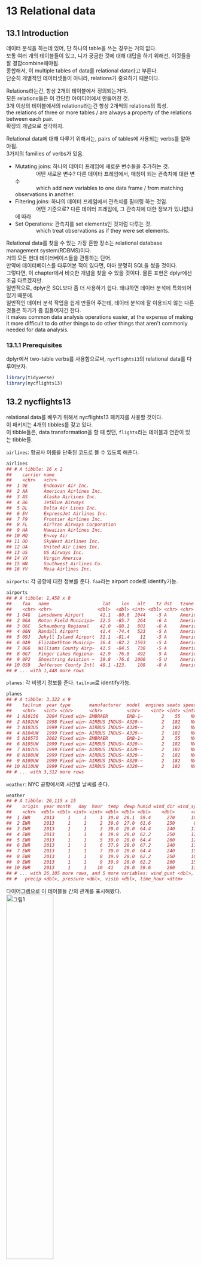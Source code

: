 13 Relational data
==================

13.1 Introduction
-----------------

데이터 분석을 하는데 있어, 단 하나의 table을 쓰는 경우는 거의 없다. <br /> 보통 여러 개의 테이블들이 있고, 니가 궁금한 것에 대해 대답을 하기 위해선, 이것들을 잘 결합combine해야됨. <br /> 종합해서, 이 multiple tables of data를 relational data라고 부른다. <br /> 단순히 개별적인 데이터셋들이 아니라, relations가 중요하기 때문이다.

Relations라는건, 항상 2개의 테이블에서 정의되는거다. <br /> 모든 relations들은 이 간단한 아이디어에서 만들어진 것. <br /> 3개 이상의 테이블에서의 relations라는건 항상 2개씩의 relations의 특성. <br /> the relations of three or more tables / are always a property of the relations between each pair. <br /> 확장의 개념으로 생각하자.

Relational data에 대해 다루기 위해서는, pairs of tables에 사용되는 verbs를 알아야됨. <br /> 3가지의 families of verbs가 있음.

-   Mutating joins: 하나의 데이터 프레임에 새로운 변수들을 추가하는 것. <br />     어떤 새로운 변수? 다른 데이터 프레임에서, 매칭이 되는 관측치에 대한 변수 <br />     which add new variables to one data frame / from matching observations in another. <br />
-   Filtering joins: 하나의 데이터 프레임에서 관측치를 필터링 하는 것임. <br />     어떤 기준으로? 다른 데이터 프레임에, 그 관측치에 대한 정보가 있냐없냐에 따라 <br />
-   Set Operations: 관측치를 set elements인 것처럼 다루는 것. <br />     which treat observations as if they were set elements.

Relational data를 찾을 수 있는 가장 흔한 장소는 relational database management system(RDBMS)이다. <br /> 거의 모든 현대 데이터베이스들을 관통하는 단어. <br /> 만약에 데이터베이스를 다루어본 적이 있다면, 아마 분명히 SQL을 썼을 것이다. <br /> 그렇다면, 이 chapter에서 비슷한 개념을 찾을 수 있을 것이다. 물론 표현은 dplyr에선 조금 다르겠지만. <br /> 일반적으로, dplyr은 SQL보다 좀 더 사용하기 쉽다. 왜냐하면 데이터 분석에 특화되어있기 때문에. <br /> 일반적인 데이터 분석 작업을 쉽게 만들어 주는데, 데이터 분석에 잘 이용되지 않는 다른 것들은 하기가 좀 힘들어지긴 한다. <br /> it makes common data analysis operations easier, at the expense of making it more difficult to do other things to do other things that aren't commonly needed for data analysis.

### 13.1.1 Prerequisites

dplyr에서 two-table verbs를 사용함으로써, `nycflights13`의 relational data를 다루어보자. <br />

``` r
library(tidyverse)
library(nycflights13)
```

13.2 nycflights13
-----------------

relational data를 배우기 위해서 nycflights13 패키지를 사용할 것이다. <br /> 이 패키지는 4개의 tibbles를 갖고 있다. <br /> 이 tibble들은, data transformation을 할 때 썼던, `flights`라는 테이블과 연관이 있는 tibble들.

`airlines`: 항공사 이름을 단축된 코드로 볼 수 있도록 해준다.

``` r
airlines
## # A tibble: 16 x 2
##    carrier name                       
##    <chr>   <chr>                      
##  1 9E      Endeavor Air Inc.          
##  2 AA      American Airlines Inc.     
##  3 AS      Alaska Airlines Inc.       
##  4 B6      JetBlue Airways            
##  5 DL      Delta Air Lines Inc.       
##  6 EV      ExpressJet Airlines Inc.   
##  7 F9      Frontier Airlines Inc.     
##  8 FL      AirTran Airways Corporation
##  9 HA      Hawaiian Airlines Inc.     
## 10 MQ      Envoy Air                  
## 11 OO      SkyWest Airlines Inc.      
## 12 UA      United Air Lines Inc.      
## 13 US      US Airways Inc.            
## 14 VX      Virgin America             
## 15 WN      Southwest Airlines Co.     
## 16 YV      Mesa Airlines Inc.
```

`airports`: 각 공항에 대한 정보를 준다. `faa`라는 airport code로 identify가능.

``` r
airports
## # A tibble: 1,458 x 8
##    faa   name                    lat    lon   alt    tz dst   tzone        
##    <chr> <chr>                 <dbl>  <dbl> <int> <dbl> <chr> <chr>        
##  1 04G   Lansdowne Airport      41.1  -80.6  1044    -5 A     America/New_~
##  2 06A   Moton Field Municipa~  32.5  -85.7   264    -6 A     America/Chic~
##  3 06C   Schaumburg Regional    42.0  -88.1   801    -6 A     America/Chic~
##  4 06N   Randall Airport        41.4  -74.4   523    -5 A     America/New_~
##  5 09J   Jekyll Island Airport  31.1  -81.4    11    -5 A     America/New_~
##  6 0A9   Elizabethton Municip~  36.4  -82.2  1593    -5 A     America/New_~
##  7 0G6   Williams County Airp~  41.5  -84.5   730    -5 A     America/New_~
##  8 0G7   Finger Lakes Regiona~  42.9  -76.8   492    -5 A     America/New_~
##  9 0P2   Shoestring Aviation ~  39.8  -76.6  1000    -5 U     America/New_~
## 10 0S9   Jefferson County Intl  48.1 -123.    108    -8 A     America/Los_~
## # ... with 1,448 more rows
```

`planes`: 각 비행기 정보를 준다. `tailnum`로 identify가능.

``` r
planes
## # A tibble: 3,322 x 9
##    tailnum  year type       manufacturer  model  engines seats speed engine
##    <chr>   <int> <chr>      <chr>         <chr>    <int> <int> <int> <chr> 
##  1 N10156   2004 Fixed win~ EMBRAER       EMB-1~       2    55    NA Turbo~
##  2 N102UW   1998 Fixed win~ AIRBUS INDUS~ A320-~       2   182    NA Turbo~
##  3 N103US   1999 Fixed win~ AIRBUS INDUS~ A320-~       2   182    NA Turbo~
##  4 N104UW   1999 Fixed win~ AIRBUS INDUS~ A320-~       2   182    NA Turbo~
##  5 N10575   2002 Fixed win~ EMBRAER       EMB-1~       2    55    NA Turbo~
##  6 N105UW   1999 Fixed win~ AIRBUS INDUS~ A320-~       2   182    NA Turbo~
##  7 N107US   1999 Fixed win~ AIRBUS INDUS~ A320-~       2   182    NA Turbo~
##  8 N108UW   1999 Fixed win~ AIRBUS INDUS~ A320-~       2   182    NA Turbo~
##  9 N109UW   1999 Fixed win~ AIRBUS INDUS~ A320-~       2   182    NA Turbo~
## 10 N110UW   1999 Fixed win~ AIRBUS INDUS~ A320-~       2   182    NA Turbo~
## # ... with 3,312 more rows
```

`weather`: NYC 공항에서의 시간별 날씨를 준다.

``` r
weather
## # A tibble: 26,115 x 15
##    origin  year month   day  hour  temp  dewp humid wind_dir wind_speed
##    <chr>  <dbl> <dbl> <int> <int> <dbl> <dbl> <dbl>    <dbl>      <dbl>
##  1 EWR     2013     1     1     1  39.0  26.1  59.4      270      10.4 
##  2 EWR     2013     1     1     2  39.0  27.0  61.6      250       8.06
##  3 EWR     2013     1     1     3  39.0  28.0  64.4      240      11.5 
##  4 EWR     2013     1     1     4  39.9  28.0  62.2      250      12.7 
##  5 EWR     2013     1     1     5  39.0  28.0  64.4      260      12.7 
##  6 EWR     2013     1     1     6  37.9  28.0  67.2      240      11.5 
##  7 EWR     2013     1     1     7  39.0  28.0  64.4      240      15.0 
##  8 EWR     2013     1     1     8  39.9  28.0  62.2      250      10.4 
##  9 EWR     2013     1     1     9  39.9  28.0  62.2      260      15.0 
## 10 EWR     2013     1     1    10  41    28.0  59.6      260      13.8 
## # ... with 26,105 more rows, and 5 more variables: wind_gust <dbl>,
## #   precip <dbl>, pressure <dbl>, visib <dbl>, time_hour <dttm>
```

다이어그램으로 이 테이블들 간의 관계를 표시해봤다. <img src="https://d33wubrfki0l68.cloudfront.net/245292d1ea724f6c3fd8a92063dcd7bfb9758d02/5751b/diagrams/relational-nycflights.png" alt="그림1" style="width:50.0%" />

다이어그램은 좀 복잡하긴한데, 필드에 나가서 보게 될 것에 비하면 간단한 편이다(...) <br /> 이러한 다이어그램을 이해하는 것의 key는, 각 relation은 한 쌍의 테이블만을 고려한다는 걸 기억하는 것. <br /> The key to understanding diagrams like this / is to remember / each relation always concerns a pair of tables. <br /> 다 이해할 필요 없이, 테이블 간의 (니가 관심있는)chain of relations만 이해해라.

이 nycflights13에 관해선, <br /> `flights`는 `planes`와 하나의 변수인, `tailnum`을 통해 연결된다. <br /> `flights`는 `airlines`와, `carrier` 변수를 통해 연결된다. <br /> `flights`는 `airports`와 두 가지 방법, `origin`과 `dest` 변수들을 통해 연결된다. <br /> `flights`는 `weather`와, `origin`(출발지)와 `year`와 `month`와 `day` 그리고 `hour`를 통해 연결된다.

13.3 Keys
---------

2개의 tables를 연결시켜주는 변수들을, **keys**라고 부른다. <br /> keys는 관측치를 unique하게 identify해주는 변수(혹은 변수들). <br /> 간단한 케이스에서는, 하나의 변수가 관측치를 identify하기에 충분하다. <br />     예를 들어, `planes`에서, 각 비행기는 `tailnum`으로 unique하게 identify된다. <br /> 다른 케이스에서는, 여러 개의 변수들이 필요할 수 있다. <br />     예를 들어, `weather` 자료에서, 관측치를 unique하게 identify하기 위해선, 다섯 개의 변수들이 필요하다. `year`, `month`, `day`, `hour` 그리고 `origin`.

2가지 타입의 key가 있다. <br />

-   **primary key**는 자기 자신의 테이블에서 관측치를 unique하게 identify해주는 것. <br /> 예를 들어, `planes` 테이블에서, `tailnum`은 각 plane을 unique하게 identify해주니깐 primary key다.

-   **foreign key**는 다른 테이블의 관측치를 unique하게 identify해주는 것. <br /> 예를 들어, `flights`에서 `tailnum`은, `planes`에서 관측치를 unique하게 identify해주니깐 foreign key다.

하나의 변수는, primary key와 foreign key 둘 다 될 수 있다. <br /> 예를 들어, `origin`은 `weather` 테이블의 primary key 중 일부지만, `airport` 테이블의 foreign key이기도 하다.

너의 테이블에서, primary keys를 identify하고 났으면, 진짜로 unique하게 각 관측치를 identify하는지 확인해보는건 좋은 습관이다. <br /> 하나의 방법은 primary key별로 `count()`를 해서, `n` 이 1보다 큰지를 확인해보는 것.

``` r
planes %>% 
  count(tailnum) %>% 
  filter(n > 1)
## # A tibble: 0 x 2
## # ... with 2 variables: tailnum <chr>, n <int>
```

``` r
weather %>% 
  count(year, month, day, hour, origin) %>% 
  filter(n > 1)
## # A tibble: 3 x 6
##    year month   day  hour origin     n
##   <dbl> <dbl> <int> <int> <chr>  <int>
## 1  2013    11     3     1 EWR        2
## 2  2013    11     3     1 JFK        2
## 3  2013    11     3     1 LGA        2
```

가끔, 명백한 primary key가 없는 테이블이 있을 수도 있다. <br /> 그 어떠한 변수 조합들도 관측치 하나만을 identify해주지 못하는 것임.

예를 들어, `flights` 테이블에서 primary key는 무엇일까? <br /> 특정한 날짜에다가 flight 혹은 tailnum를 추가하면 unique하게 identify해주지 않을까? 하지만 확인해보면 아니다.

``` r
flights %>% 
  count(year, month, day, flight) %>% 
  filter(n > 1)
## # A tibble: 29,768 x 5
##     year month   day flight     n
##    <int> <int> <int>  <int> <int>
##  1  2013     1     1      1     2
##  2  2013     1     1      3     2
##  3  2013     1     1      4     2
##  4  2013     1     1     11     3
##  5  2013     1     1     15     2
##  6  2013     1     1     21     2
##  7  2013     1     1     27     4
##  8  2013     1     1     31     2
##  9  2013     1     1     32     2
## 10  2013     1     1     35     2
## # ... with 29,758 more rows
```

``` r
flights %>% 
  count(year, month, day, tailnum) %>% 
  filter(n > 1)
## # A tibble: 64,928 x 5
##     year month   day tailnum     n
##    <int> <int> <int> <chr>   <int>
##  1  2013     1     1 N0EGMQ      2
##  2  2013     1     1 N11189      2
##  3  2013     1     1 N11536      2
##  4  2013     1     1 N11544      3
##  5  2013     1     1 N11551      2
##  6  2013     1     1 N12540      2
##  7  2013     1     1 N12567      2
##  8  2013     1     1 N13123      2
##  9  2013     1     1 N13538      3
## 10  2013     1     1 N13566      3
## # ... with 64,918 more rows
```

맨 처음 이 데이터를 다룰 때, 각 flight number는 하루에 한 번만 쓰일 거라고 순진하게 생각했다. <br /> 그럼 이제 특정한 비행specific flight에 대해 소통하기가 쉬웠을텐데, 불운하게도 안 그랬다.

이렇게, 테이블에 primary key가 없으면, `mutate()`나 `row_number()`을 통해서 하나 만들어주는게 유용하다. <br /> 이러고나면 어떤 필터링을 하고 난 후, original data로 다시 한번 체크할 때, 관측치를 매치하기 쉽게 해준다. <br /> 이런 key를 **surrogate key**라고 부른다.

primary key랑, 다른 테이블에서 상응하는 foreign key는 **relation**을 형성한다. <br /> A primary key and the corresponding foreign key in another table form a **relation**. <br /> Relations이란건 기본적으로 일대다one-to-many다. <br /> 예를 들어, 각 비행flight은 하나의 비행기를 가지고 있는데, 각 비행기는 여러 개의 비행flight을 가지고 있다. <br /> 다른 데이터에선 가끔씩 일대일one-to-one 관계를 볼 수 있다. <br /> 이건 일대다one-to-many의 특별한 케이스라고 볼 수 있다.

다대다many-to-many 관계를, 다대일many-to-one에다 일대다one-to-many를 합쳐서 만들수도 있다. <br /> 예를 들어, `airlines`와 `airports`간의 다대다many-to-many 관계를 볼 수 있다. <br /> 각 airline은 여러 개의 airports로 비행을 하고, 각 airport는 여러 개의 airlines를 호스트host하고.

### 13.3.1 Exercises

13.4 Mutating joins
-------------------

한 쌍의 테이블을 결합combining할 첫 번째 도구는 **mutating join**. <br /> mutating join은 두 개의 테이블들에서 변수를 결합할 수 있도록 도와준다. <br /> 먼저 keys를 통해서 관측치observation들을 매치하고, 하나의 테이블에서 다른 테이블로 변수를 통해 복사를 하는 것이다. <br /> 말로 하는게 더 어렵다. 예를 보면 간단하다.

`flights`데이터에 칼럼이 너무 많기 때문에, 몇 개의 칼럼만 따로 뽑은 `flights2`를 쓰겠다.

``` r
flights2 <- flights %>% 
  select(year:day, hour, origin, dest, tailnum, carrier)
flights2
## # A tibble: 336,776 x 8
##     year month   day  hour origin dest  tailnum carrier
##    <int> <int> <int> <dbl> <chr>  <chr> <chr>   <chr>  
##  1  2013     1     1     5 EWR    IAH   N14228  UA     
##  2  2013     1     1     5 LGA    IAH   N24211  UA     
##  3  2013     1     1     5 JFK    MIA   N619AA  AA     
##  4  2013     1     1     5 JFK    BQN   N804JB  B6     
##  5  2013     1     1     6 LGA    ATL   N668DN  DL     
##  6  2013     1     1     5 EWR    ORD   N39463  UA     
##  7  2013     1     1     6 EWR    FLL   N516JB  B6     
##  8  2013     1     1     6 LGA    IAD   N829AS  EV     
##  9  2013     1     1     6 JFK    MCO   N593JB  B6     
## 10  2013     1     1     6 LGA    ORD   N3ALAA  AA     
## # ... with 336,766 more rows
```

이 `flights2`의 데이터에다가, 항공사 풀네임이라는 새로운 칼럼을 추가하고 싶다고 치자. <br /> `left_join()`을 이용해서 `airlines`와 `flights2`를 결합할 수 있다.

``` r
flights2 %>% 
  select(-origin, -dest) %>% 
  left_join(airlines, by = "carrier")
## # A tibble: 336,776 x 7
##     year month   day  hour tailnum carrier name                    
##    <int> <int> <int> <dbl> <chr>   <chr>   <chr>                   
##  1  2013     1     1     5 N14228  UA      United Air Lines Inc.   
##  2  2013     1     1     5 N24211  UA      United Air Lines Inc.   
##  3  2013     1     1     5 N619AA  AA      American Airlines Inc.  
##  4  2013     1     1     5 N804JB  B6      JetBlue Airways         
##  5  2013     1     1     6 N668DN  DL      Delta Air Lines Inc.    
##  6  2013     1     1     5 N39463  UA      United Air Lines Inc.   
##  7  2013     1     1     6 N516JB  B6      JetBlue Airways         
##  8  2013     1     1     6 N829AS  EV      ExpressJet Airlines Inc.
##  9  2013     1     1     6 N593JB  B6      JetBlue Airways         
## 10  2013     1     1     6 N3ALAA  AA      American Airlines Inc.  
## # ... with 336,766 more rows
```

`airlines`랑 겹치는 key인 `carrier`로 결합한걸 볼 수 있음.

`name`이라는 변수가 `flights2`에 추가된 걸 볼 수 있다. <br /> 그래서 이런 타입의 join을 mutating join이라고 부른다. <br /> 이 케이스는, R의 base subsetting을 이용해서도 똑같이 할 수 있긴하다.

``` r
flights2 %>% 
  select(-origin, -dest) %>% 
  mutate(name = airlines$name[match(carrier, airlines$carrier)])
## # A tibble: 336,776 x 7
##     year month   day  hour tailnum carrier name                    
##    <int> <int> <int> <dbl> <chr>   <chr>   <chr>                   
##  1  2013     1     1     5 N14228  UA      United Air Lines Inc.   
##  2  2013     1     1     5 N24211  UA      United Air Lines Inc.   
##  3  2013     1     1     5 N619AA  AA      American Airlines Inc.  
##  4  2013     1     1     5 N804JB  B6      JetBlue Airways         
##  5  2013     1     1     6 N668DN  DL      Delta Air Lines Inc.    
##  6  2013     1     1     5 N39463  UA      United Air Lines Inc.   
##  7  2013     1     1     6 N516JB  B6      JetBlue Airways         
##  8  2013     1     1     6 N829AS  EV      ExpressJet Airlines Inc.
##  9  2013     1     1     6 N593JB  B6      JetBlue Airways         
## 10  2013     1     1     6 N3ALAA  AA      American Airlines Inc.  
## # ... with 336,766 more rows
```

하지만 이렇게 하면, 여러 개 변수들로 매치를 시켜야할 때는, 일반화하기가 힘들다. <br /> 그리고 전반적인 의도를 이해하기 위해선 잘 읽어봐야한다. <br /> 그러니깐 그냥 dplyr를 쓰자.

이 다음의 section들은, mutating join이 어떻게 작동하는지 디테일하게 설명해준다. <br /> joins의 시각적 표현을 통해서 하나씩 배워보자. 4개의 mutating join들. <br /> the inner join 그리고 3개의 outer joins. <br /> 리얼 데이터들로 작업할 때는, keys가 항상 unique한 관측치를 identify하는 건 아니기 때문에, 만약에 unique match가 없을 때는 어떻게 해야할지에 대해서도 다룬다. <br /> 마지막으로, 주어진 join에 대해, dplyr에게 어떤 변수가 key인지 전달하는 방법에 대해 배울 것.

### 13.4.1 Understanding joins

joins가 어떻게 작동하는지 배우는데 도움을 주기위해, 다음과 같은 시각적 representation을 주겠다. ![그림2](https://d33wubrfki0l68.cloudfront.net/108c0749d084c03103f8e1e8276c20e06357b124/5f113/diagrams/join-setup.png)

``` r
x <- tribble(
  ~key, ~val_x,
  1, "x1",
  2, "x2",
  3, "x3"
)

y <- tribble(
  ~key, ~val_y,
  1, "y1",
  2, "y2",
  4, "y3"
)
```

색이 있는 칼럼이 "key" 변수를 represent한다. <br /> 이 값으로 테이블 간에 행을 매치시키는 것임. used to match the rows between the tables. <br /> 회색 칼럼은 "key"값 옆에 따라나오는 "value" 칼럼이다. <br /> 이 예제에서는 하나만의 key 변수가 나오지만, 여러 개의 key 값들과 여러 개의 값들에 대해서도 일반화 가능하다.

join이라는 건 `x`의 각 행을, `y`의 몇 개의 행이 되든 상관없이 연결을 하는 것이다. <br /> 아래의 다이어그램은 가능한 매치를, 선들의 교차intersection으로 보였다. ![그림3](https://d33wubrfki0l68.cloudfront.net/820b012580731f2134f90ee9c6388994c2343683/27703/diagrams/join-setup2.png)

(`x`의 key 칼럼이랑 value 칼럼이랑 자리가 바뀐 걸 볼 수 있는데, 그냥 joins 매치는 key에 기반하고 있다는 걸 강조하기 위해서다. 별 거 아니다.)

실제로 join이 되는 것은, 점으로 표시된다. <br /> 점의 개수 = 매치의 개수 = output의 행 개수

### 13.4.2 Inner join

가장 단순한 타입의 join은 **inner join**이다. <br /> key값이 같은 관측치들을 매치시키는 것. <br /> An inner join / matches pairs of observations / whenever their keys are equal. <img src="https://d33wubrfki0l68.cloudfront.net/3abea0b730526c3f053a3838953c35a0ccbe8980/7f29b/diagrams/join-inner.png" alt="그림4" style="width:50.0%" />

(정확하게 말하자면, keys가 equality 연산자operator를 사용해 매치하기 때문에, **inner equijoin**이라고 부른다. 그런데 대부분의 join이 equijoin이라 그냥 간단하게 inner join이라고 부름)

inner join의 output은, 새로운 데이터 프레임. <br /> key값, x값, y값이 칼럼으로 있는. <br /> 어떤 변수가 key인지는, `by`를 사용해서 dplyr에 알려줄 수 있다.

``` r
x %>% 
  inner_join(y, by = "key")
## # A tibble: 2 x 3
##     key val_x val_y
##   <dbl> <chr> <chr>
## 1     1 x1    y1   
## 2     2 x2    y2
```

inner join의 가장 중요한 특징으로는, 매치되지 않은 행들은 결과에 포함되지 않는다는 것이다. <br /> 이 말인즉슨, 관측치를 잃기가 너무 쉬워서, inner join은 data analysis에 일반적으로 적합하지 않다.

### 13.4.3 Outer joins

inner join은, 두 테이블 모두에 등장하는 관측치만을 keep했다. <br /> **outer join**은 둘 중 하나의 테이블에만 존재해도, 관측치를 keep한다. <br /> 3가지 타입의 outer joins가 있다.

-   **left join**은, `x`에 있는 관측치들을 모두 keep. <br />
-   **right join**은, `y`에 있는 관측치들을 모두 keep. <br />
-   **full join**은, `x`와 `y`에 있는 모든 관측치들을 keep.

이 join들은, 각 테이블에 "가상의" 관측치들을 추가함으로써 작동하는 것. <br /> key값에 맞는 관측치가 없다면, `NA`로 채워서 만든다. 무슨 말인지 그림을 보면 쉽다. <img src="https://d33wubrfki0l68.cloudfront.net/9c12ca9e12ed26a7c5d2aa08e36d2ac4fb593f1e/79980/diagrams/join-outer.png" alt="그림5" style="width:50.0%" />

가장 흔하게 이용되는 join은, left join이다. <br /> 기존의 테이블에다가, 추가적인 데이터를 추가하고자 할 때 쓰는 것이다. <br /> 매치가 없더라도, 기존의 관측치들은 그대로 유지한다. <br /> left join이 디폴트가 되야 한다. 다른 걸 써야하는게 아니라면 이걸 써라.

벤 다이어그램을 통해서도 이 join들을 표현할 수 있는데, <br /> ![그림6](https://d33wubrfki0l68.cloudfront.net/aeab386461820b029b7e7606ccff1286f623bae1/ef0d4/diagrams/join-venn.png)

그런데 훌륭한 표현representation은 아니다. <br /> 어떤 테이블의 관측치들을 유지시켜주는지는 기억을 되살려줄수는 있어도, 큰 한계가 있다. <br /> 왜냐하면 벤 다이어그램은 keys가 관측치를 unique하게 identify하지 못할 때, 어떤 일이 일어나는지 보여주지 못하기 때문. <br /> 앞으로 살펴볼 그림들은, 그런 경우에 있어서 어떻게 하는지 표현해줌.

### 13.4.4 Duplicate Keys

이 때까지 모든 다이어그램들은, keys가 unique하다고 가정했다. 하지만 항상 그런 것은 아니다. <br /> 이 섹션에서는, keys가 unique하지 않을 때는 어떻게 하는지에 대해 설명한다. <br /> 2가지의 가능성이 있다.

1.  하나의 테이블만 중복된 keys를 가지고 있을 때 <br /> 이게 전형적인 일대다one-to-many 관계다.

``` r
x <- tribble(
  ~key, ~val_x,
     1, "x1",
     2, "x2",
     2, "x3",
     1, "x4"
)
y <- tribble(
  ~key, ~val_y,
     1, "y1",
     2, "y2"
)
```

``` r
left_join(x, y, by = "key")
## # A tibble: 4 x 3
##     key val_x val_y
##   <dbl> <chr> <chr>
## 1     1 x1    y1   
## 2     2 x2    y2   
## 3     2 x3    y2   
## 4     1 x4    y1
```

![그림7](https://d33wubrfki0l68.cloudfront.net/6faac3e996263827cb57fc5803df6192541a9a4b/c7d74/diagrams/join-one-to-many.png)

이 다이어그램을 보면, y에서는 primary key인게, x에서는 foreign key라는 걸 볼 수 있다.

1.  두 테이블 모두 중복된 keys를 가지고 있을 때 <br /> 이건 보통 에러다. <br /> 왜냐하면 key값이 어떠한 테이블에서도 관측치를 unique하게 identify하지 못하고 있으니깐. <br /> 그래서 이 중복된 key들을 가지고 join을 했을 때에는, 모든 가능한 combinations들을 갖게 된다. <br /> 이걸 Cartesian product라고 부른다.

``` r
x <- tribble(
  ~key, ~val_x,
     1, "x1",
     2, "x2",
     2, "x3",
     3, "x4"
)
y <- tribble(
  ~key, ~val_y,
     1, "y1",
     2, "y2",
     2, "y3",
     3, "y4"
)
```

``` r
left_join(x, y, by = "key")
## # A tibble: 6 x 3
##     key val_x val_y
##   <dbl> <chr> <chr>
## 1     1 x1    y1   
## 2     2 x2    y2   
## 3     2 x2    y3   
## 4     2 x3    y2   
## 5     2 x3    y3   
## 6     3 x4    y4
```

![그림8](https://d33wubrfki0l68.cloudfront.net/d37530bbf7749f48c02684013ae72b2996b07e25/37510/diagrams/join-many-to-many.png)

### 13.4.5 Defining the key columns

이 때까지, 한 쌍의 테이블들은 하나의 변수로 join이 되었다. <br /> 그리고 두 테이블 다 그 변수를 같은 name으로 갖고 있었다. <br /> 이걸 그냥 `by = "key"`라는 constraint로 encode했었고. <br /> 하지만 `by`에 다른 값들을 넣어서 두 테이블을 연결하는 걸 해보자.

-   디폴트는, `by = NULL`이다. 양 쪽에 나오는 모든 변수들을 다 씀. <br /> 그래서 **natural** join이라고 부른다. <br /> 예를 들어서, `flights2`와 `weather` 두 테이블에는 5개의 공통 변수들이 존재한다. <br /> `year`, `month`, `day`, `hour`, `origin`

``` r
flights2 %>% 
  left_join(weather)
## Joining, by = c("year", "month", "day", "hour", "origin")
## # A tibble: 336,776 x 18
##     year month   day  hour origin dest  tailnum carrier  temp  dewp humid
##    <dbl> <dbl> <int> <dbl> <chr>  <chr> <chr>   <chr>   <dbl> <dbl> <dbl>
##  1  2013     1     1     5 EWR    IAH   N14228  UA       39.0  28.0  64.4
##  2  2013     1     1     5 LGA    IAH   N24211  UA       39.9  25.0  54.8
##  3  2013     1     1     5 JFK    MIA   N619AA  AA       39.0  27.0  61.6
##  4  2013     1     1     5 JFK    BQN   N804JB  B6       39.0  27.0  61.6
##  5  2013     1     1     6 LGA    ATL   N668DN  DL       39.9  25.0  54.8
##  6  2013     1     1     5 EWR    ORD   N39463  UA       39.0  28.0  64.4
##  7  2013     1     1     6 EWR    FLL   N516JB  B6       37.9  28.0  67.2
##  8  2013     1     1     6 LGA    IAD   N829AS  EV       39.9  25.0  54.8
##  9  2013     1     1     6 JFK    MCO   N593JB  B6       37.9  27.0  64.3
## 10  2013     1     1     6 LGA    ORD   N3ALAA  AA       39.9  25.0  54.8
## # ... with 336,766 more rows, and 7 more variables: wind_dir <dbl>,
## #   wind_speed <dbl>, wind_gust <dbl>, precip <dbl>, pressure <dbl>,
## #   visib <dbl>, time_hour <dttm>
```

-   `by`에 캐릭터 벡터를 넣을 수도 있다. `by = "x"`이렇게. <br /> nautral join과 비슷하다고 생각할 수 있지만, 이건 공통 변수의 일부만을 사용하는 것이다. <br /> 예를 들어, `flights`와 `planes`는, `year`와 `tailnum`이라는 공통 변수를 갖고 있다. <br /> 그런데, `planes`에서 `year`은 비행기제조년도이고, `flights`에서 `year`은 운항년도이다.

그래서 `tailnum`이라는 변수만 쓰고싶다. <br /> 그럼,

``` r
flights2 %>% 
  left_join(planes, by = "tailnum")
## # A tibble: 336,776 x 16
##    year.x month   day  hour origin dest  tailnum carrier year.y type 
##     <int> <int> <int> <dbl> <chr>  <chr> <chr>   <chr>    <int> <chr>
##  1   2013     1     1     5 EWR    IAH   N14228  UA        1999 Fixe~
##  2   2013     1     1     5 LGA    IAH   N24211  UA        1998 Fixe~
##  3   2013     1     1     5 JFK    MIA   N619AA  AA        1990 Fixe~
##  4   2013     1     1     5 JFK    BQN   N804JB  B6        2012 Fixe~
##  5   2013     1     1     6 LGA    ATL   N668DN  DL        1991 Fixe~
##  6   2013     1     1     5 EWR    ORD   N39463  UA        2012 Fixe~
##  7   2013     1     1     6 EWR    FLL   N516JB  B6        2000 Fixe~
##  8   2013     1     1     6 LGA    IAD   N829AS  EV        1998 Fixe~
##  9   2013     1     1     6 JFK    MCO   N593JB  B6        2004 Fixe~
## 10   2013     1     1     6 LGA    ORD   N3ALAA  AA          NA <NA> 
## # ... with 336,766 more rows, and 6 more variables: manufacturer <chr>,
## #   model <chr>, engines <int>, seats <int>, speed <int>, engine <chr>
```

`year` 변수에 접미사suffix가 붙은 걸 인지하자.

-   `by`에 named vector를 넣어주는 거다. `by = c("a" = "b")` <br /> 이러면 `x` 테이블의 `a` 변수를 `y` 테이블의 `b` 변수랑 매치시켜준다. <br /> 그리고 변수 이름은 `x` 테이블의 `a`를 쓰고. 예를 들어보자.

`flights2` 자료에는 `origin`과 `dest`가 있다. <br /> 여기에다가 `airports`의 `faa`라는 변수에 맞춰서 자료를 덧붙이고 싶다고 치자.

``` r
flights2 %>% 
  left_join(airports, c("dest" = "faa"))
## # A tibble: 336,776 x 15
##     year month   day  hour origin dest  tailnum carrier name    lat   lon
##    <int> <int> <int> <dbl> <chr>  <chr> <chr>   <chr>   <chr> <dbl> <dbl>
##  1  2013     1     1     5 EWR    IAH   N14228  UA      Geor~  30.0 -95.3
##  2  2013     1     1     5 LGA    IAH   N24211  UA      Geor~  30.0 -95.3
##  3  2013     1     1     5 JFK    MIA   N619AA  AA      Miam~  25.8 -80.3
##  4  2013     1     1     5 JFK    BQN   N804JB  B6      <NA>   NA    NA  
##  5  2013     1     1     6 LGA    ATL   N668DN  DL      Hart~  33.6 -84.4
##  6  2013     1     1     5 EWR    ORD   N39463  UA      Chic~  42.0 -87.9
##  7  2013     1     1     6 EWR    FLL   N516JB  B6      Fort~  26.1 -80.2
##  8  2013     1     1     6 LGA    IAD   N829AS  EV      Wash~  38.9 -77.5
##  9  2013     1     1     6 JFK    MCO   N593JB  B6      Orla~  28.4 -81.3
## 10  2013     1     1     6 LGA    ORD   N3ALAA  AA      Chic~  42.0 -87.9
## # ... with 336,766 more rows, and 4 more variables: alt <int>, tz <dbl>,
## #   dst <chr>, tzone <chr>
```

``` r
flights2 %>% 
  left_join(airports, c("origin" = "faa"))
## # A tibble: 336,776 x 15
##     year month   day  hour origin dest  tailnum carrier name    lat   lon
##    <int> <int> <int> <dbl> <chr>  <chr> <chr>   <chr>   <chr> <dbl> <dbl>
##  1  2013     1     1     5 EWR    IAH   N14228  UA      Newa~  40.7 -74.2
##  2  2013     1     1     5 LGA    IAH   N24211  UA      La G~  40.8 -73.9
##  3  2013     1     1     5 JFK    MIA   N619AA  AA      John~  40.6 -73.8
##  4  2013     1     1     5 JFK    BQN   N804JB  B6      John~  40.6 -73.8
##  5  2013     1     1     6 LGA    ATL   N668DN  DL      La G~  40.8 -73.9
##  6  2013     1     1     5 EWR    ORD   N39463  UA      Newa~  40.7 -74.2
##  7  2013     1     1     6 EWR    FLL   N516JB  B6      Newa~  40.7 -74.2
##  8  2013     1     1     6 LGA    IAD   N829AS  EV      La G~  40.8 -73.9
##  9  2013     1     1     6 JFK    MCO   N593JB  B6      John~  40.6 -73.8
## 10  2013     1     1     6 LGA    ORD   N3ALAA  AA      La G~  40.8 -73.9
## # ... with 336,766 more rows, and 4 more variables: alt <int>, tz <dbl>,
## #   dst <chr>, tzone <chr>
```

### 13.4.6 Exercises

### 13.4.7 Other implementations

`base::merge()`를 통해서 4가지의 mutating joins를 다 할 수 있다. <br />

|        dplyr       |              `base::merge()`              |
|:------------------:|:-----------------------------------------:|
| `inner_join(x, y)` |               `merge(x, y)`               |
|  `left_join(x, y)` |        `merge(x, y, all.x = TRUE)`        |
| `right_join(x, y)` |        `merge(x, y, all.y = TRUE)`        |
|  `full_join(x, y)` | `merge(x, y, all.x = TRUE, all.y = TRUE)` |

근데 dplyr의 verbs가 더 깔끔하게 코드 의도를 전달한다.

SQL이 dplyr 고안convention의 영감이었기 때문에, 그대로 해석하면 된다. <br />

|             dplyr            |                    SQL                   |
|:----------------------------:|:----------------------------------------:|
| `inner_join(x, y, by = "z")` | `SELECT * FROM x INNER JOIN y USING (z)` |
|  `left_join(x, y, by = "z")` |  `SELECT * FROM x LEFT JOIN y USING (z)` |
| `right_join(x, y, by = "z")` | `SELECT * FROM x RIGHT JOIN y USING (z)` |
|  `full_join(x, y, by = "z")` |  `SELECT * FROM x FULL JOIN y USING (z)` |

여기 SQL에서 "INNER"이랑 "OUTER"은 생략할 수 있다.

테이블 간의 다른 변수들을 joining하는데 있어, dplyr이랑 SQL은 조금 다른 문법syntax을 쓴다. <br /> `inner_join(x, y, by = c("a" = "b"))`를 SQL로 써보면, `SELECT * FROM x INNER JOIN y ON x.a = y.b`이다. <br /> 이렇게 문법을 보면 알 수 있듯, SQL은 non-equijoins라고 불리는, dplyr보다 더 넓은 범위의 join types를 지원한다.

13.5 Filtering joins
--------------------

filtering joins는, mutating joins와 마찬가지 방법으로 관측치obs를 match한다. <br /> 그런데 차이점이 있다면, 이제는 관측치에 영향을 주는 것. 변수가 아니라. <br /> affect the observations, not the variables. <br /> 2가지 타입들이 있다.

-   `semi_join()`은 `y`와 매치가 되는 모든 `x`들을 keep함.

-   `anti_join()`은 `y`와 매치가 되는 모든 `x`들을 drop함.

semi\_join은, 필터링한 summary tables를 원래의 테이블에 매칭할 때 매우 유용하다. <br /> Semi\_joins are useful for matching filtered summary tables back to the original rows. <br /> 또 말이 어렵다. 예를 보면 그냥 쉽게 이해된다. <br /> `flights`에서 10개의 가장 유명한 목적지들을 찾았다고 치자.

``` r
top_dest <- flights %>% 
  count(dest, sort = TRUE) %>% 
  head(10)
top_dest
## # A tibble: 10 x 2
##    dest      n
##    <chr> <int>
##  1 ORD   17283
##  2 ATL   17215
##  3 LAX   16174
##  4 BOS   15508
##  5 MCO   14082
##  6 CLT   14064
##  7 SFO   13331
##  8 FLL   12055
##  9 MIA   11728
## 10 DCA    9705
```

그리고 이 목적지들에 갔던 flights들을 다 찾고 싶다고 치자. <br /> 그럼 다음과 같이 필터를 만들어볼 수 있다.

``` r
flights %>% 
  filter(dest %in% top_dest$dest)
## # A tibble: 141,145 x 19
##     year month   day dep_time sched_dep_time dep_delay arr_time
##    <int> <int> <int>    <int>          <int>     <dbl>    <int>
##  1  2013     1     1      542            540         2      923
##  2  2013     1     1      554            600        -6      812
##  3  2013     1     1      554            558        -4      740
##  4  2013     1     1      555            600        -5      913
##  5  2013     1     1      557            600        -3      838
##  6  2013     1     1      558            600        -2      753
##  7  2013     1     1      558            600        -2      924
##  8  2013     1     1      558            600        -2      923
##  9  2013     1     1      559            559         0      702
## 10  2013     1     1      600            600         0      851
## # ... with 141,135 more rows, and 12 more variables: sched_arr_time <int>,
## #   arr_delay <dbl>, carrier <chr>, flight <int>, tailnum <chr>,
## #   origin <chr>, dest <chr>, air_time <dbl>, distance <dbl>, hour <dbl>,
## #   minute <dbl>, time_hour <dttm>
```

하지만, 변수가 많아지면 이러한 접근법을 사용할 수가 없다. <br /> 예를 들어, 평균 딜레이가 많았던 10일을 찾았다치자. <br /> 그럼 이 자료로 `flights`에 어떻게 필터문filter statement를 작성할건지? <br /> `year`, `month`, `day`를 다 이용해서 어떻게?

이럴 땐 그냥 대신에 `semi_join()`을 사용하면 된다. <br /> mutating join과 같이 2개의 테이블을 연결하지만, 새로운 칼럼을 추가하는게 아니고, <br /> `y`와 매치가 되는 `x`만 keep한다.

``` r
flights %>% 
  semi_join(top_dest)
## Joining, by = "dest"
## # A tibble: 141,145 x 19
##     year month   day dep_time sched_dep_time dep_delay arr_time
##    <int> <int> <int>    <int>          <int>     <dbl>    <int>
##  1  2013     1     1      542            540         2      923
##  2  2013     1     1      554            600        -6      812
##  3  2013     1     1      554            558        -4      740
##  4  2013     1     1      555            600        -5      913
##  5  2013     1     1      557            600        -3      838
##  6  2013     1     1      558            600        -2      753
##  7  2013     1     1      558            600        -2      924
##  8  2013     1     1      558            600        -2      923
##  9  2013     1     1      559            559         0      702
## 10  2013     1     1      600            600         0      851
## # ... with 141,135 more rows, and 12 more variables: sched_arr_time <int>,
## #   arr_delay <dbl>, carrier <chr>, flight <int>, tailnum <chr>,
## #   origin <chr>, dest <chr>, air_time <dbl>, distance <dbl>, hour <dbl>,
## #   minute <dbl>, time_hour <dttm>
```

그림으로 표현해보면, semi-join은 다음과 같이 생겼다. <img src="https://d33wubrfki0l68.cloudfront.net/028065a7f353a932d70d2dfc82bc5c5966f768ad/85a30/diagrams/join-semi.png" alt="그림9" style="width:50.0%" />

매치가 존재하는 것만이 중요하다. 어떤 관측치obs가 매치되었는지는 중요치 않다. <br /> 그래서, mutating joins와는 다르게, filtering join은 절대 rows를 중복하지 않는다. <img src="https://d33wubrfki0l68.cloudfront.net/e1d0283160251afaeca35cba216736eb995fee00/1b3cd/diagrams/join-semi-many.png" alt="그림10" style="width:50.0%" />

semi-join의 반대는 anti-join이다. anti-join은 매치가 **없는** rows만을 남긴다. <img src="https://d33wubrfki0l68.cloudfront.net/f29a85efd53a079cc84c14ba4ba6894e238c3759/c1408/diagrams/join-anti.png" alt="그림11" style="width:50.0%" />

anti-join은 join mismatch를 진단하는데 유용하다. <br /> 예를 들어서, `flights`와 `planes`를 연결하는데 있어, `planes`에는 없는 비행기로 운항이 된 적이 있는지를 알아보고 싶다치자.

``` r
flights %>% 
  anti_join(planes, by = "tailnum") %>% 
  count(tailnum, sort = TRUE)
## # A tibble: 722 x 2
##    tailnum     n
##    <chr>   <int>
##  1 <NA>     2512
##  2 N725MQ    575
##  3 N722MQ    513
##  4 N723MQ    507
##  5 N713MQ    483
##  6 N735MQ    396
##  7 N0EGMQ    371
##  8 N534MQ    364
##  9 N542MQ    363
## 10 N531MQ    349
## # ... with 712 more rows
```

꽤나 많네 생각보다. 너무 많아서 그걸 `tailnum`별로 내림차순 정렬까지 해봤다.

이 `anti_join()`은 상당히 유용한게, cross validation을 할 때, 데이터의 80%는 train으로 쓰고, 나머지 20%는 test로 쓸 때가 있다. 이걸 되게 쉽게 해준다.

``` r
set.seed(1234)
train <- data %>% 
  sample_frac(0.8) # 80%를 train으로
test <- data %>% 
  anti_join(train) # 나머지 20%를 test로
```

### 13.5.1 Exercises

13.6 Join problems
------------------

이 chapter에서 다루는 데이터는, clean up이 다 되어있는 데이터라서 별 문제가 없다. <br /> 너의 데이터는 그렇지 않을 것이기에, 너가 join을 스무스하게 하기 위해 필요한 것들을 알려주겠다. <br />

1.  각 테이블에서 primary key를 identifying하는 것으로 시작을 해라. <br /> 이건 데이터에 대한 이해가 필요하다. <br /> 이것저것해보면서 끼워맞추지말고, 어떤 의미를 갖는지 이해하면서 찾아라. <br /> 그딴 식으로 찾으면 찾아도 별로 의미가 없을 것이다. <br /> 예를 들어, `airports`에서 `alt`, `lon` 가지고 unique하게 identify할 수 있지만, 좋은게 아니다.

``` r
airports %>% 
  count(alt, lon) %>% 
  filter(n > 1)
## # A tibble: 0 x 3
## # ... with 3 variables: alt <int>, lon <dbl>, n <int>
```

1.  primary key의 어떠한 변수도 missing이 아니라는 걸 체크해라. <br /> 만약에 missing이 있다면, 이건 관측치를 identify할 수 없는거다.

2.  한 테이블에서 primary key인게 다른 테이블에서 foreign key와 match된다는 걸 확인해라. <br /> `anti_join()`을 이용해서 하는게 제일 좋은 방법이다. <br /> 무슨 소리인지 잘 이해가 안 되어서 없는 예를 만들어보겠다. <br /> 위에서 봤듯이, `flights`에 나와 있는 비행기가, `planes`에 다 있는 건 아니다. <br /> 그러니깐, `planes`에 없는 비행기로도 운항이 이루어진 적이 있다. <br /> 배운 용어로 해보면, `flights`의 `tailnum`은, `planes`의 primary key가 되는 foreign key다. <br /> 이걸 확인해볼 때 `anti_join()`을 쓸 수 있다는 것이다.

``` r
planes %>% 
  anti_join(flights, by = "tailnum")
## # A tibble: 0 x 9
## # ... with 9 variables: tailnum <chr>, year <int>, type <chr>,
## #   manufacturer <chr>, model <chr>, engines <int>, seats <int>,
## #   speed <int>, engine <chr>
```

이러면 아무것도 안 나오므로, <br />     `flights`의 `tailnum`은, `planes`의 primary key가 되는 foreign key라는 것을 확인할 수 있다.

또한, join 전후의 rows를 체크하는 것으로는, join이 잘 되었는지 아닌지를 판단할 수 없다. <br /> 왜냐하면 양 테이블에 중복된 keys가 있을 때 inner join을 했다가, <br /> drop된 rows가 duplicated rows랑 기가 막히게 일치해버릴 수가 있기 때문.

13.7 Set operations
-------------------

mutating joins, filtering joins에 대해 배웠고, 마지막으로 배워야할 verb는, set operations다. <br /> 이건 쉽다.

자주 이용하지는 않지만, single complex filter를 simpler pieces로 쪼갤 때 유용. <br /> 관측치의 모든 값들을 다 비교한다. <br /> `x`랑 `y`가 같은 변수를 가져야하며, 관측치를 set과 같이 다룬다. <br />

1.  `intersect(x, y)` : `x`와 `y` 둘 다에서 나타나는 관측지만을 반환
2.  `union(x, y)` : `x`와 `y` 둘 중 하나에서만 나타나도 모든 관측지를 반환
3.  `setdiff(x, y)` : `x`에는 있지만 `y`에는 없는 관측지를 반환

그럼 다음과 같은 간단한 데이터에 대해서,

``` r
df1 <- tribble(
  ~x, ~y,
  1, 1,
  2, 1,
)

df2 <- tribble(
  ~x, ~y,
  1, 1,
  1, 2
)
```

총 4가지를 해볼 수 있겠다.

``` r
intersect(df1, df2)
## # A tibble: 1 x 2
##       x     y
##   <dbl> <dbl>
## 1     1     1
union(df1, df2)
## # A tibble: 3 x 2
##       x     y
##   <dbl> <dbl>
## 1     1     2
## 2     2     1
## 3     1     1
setdiff(df1, df2) # df1에는 있지만 df2에는 없는 것
## # A tibble: 1 x 2
##       x     y
##   <dbl> <dbl>
## 1     2     1
setdiff(df2, df1) # df2에는 있지만 df1에는 없는 것
## # A tibble: 1 x 2
##       x     y
##   <dbl> <dbl>
## 1     1     2
```

